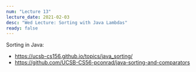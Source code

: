 ```yaml
---
num: "Lecture 13"
lecture_date: 2021-02-03
desc: "Wed Lecture: Sorting with Java Lambdas"
ready: false
---
```



Sorting in Java:
* <https://ucsb-cs156.github.io/topics/java_sorting/>
* <https://github.com/UCSB-CS56-pconrad/java-sorting-and-comparators>
